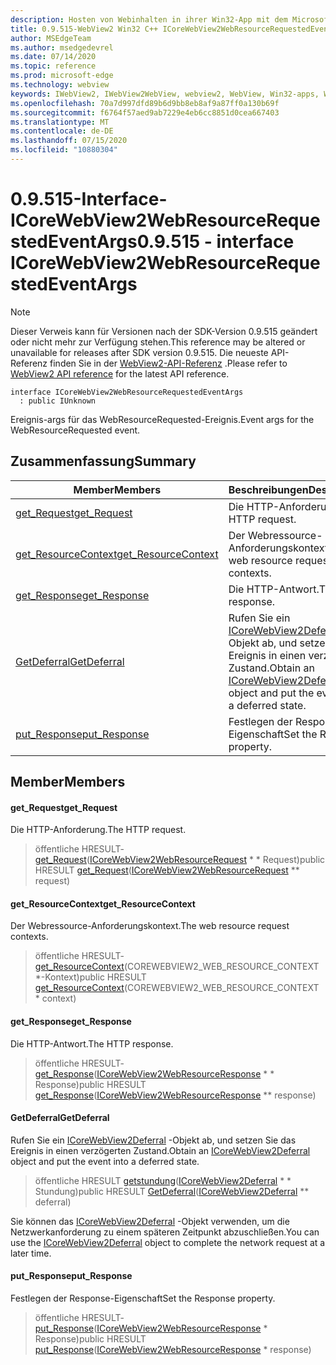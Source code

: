 ```yaml
---
description: Hosten von Webinhalten in ihrer Win32-App mit dem Microsoft Edge WebView2-Steuerelement
title: 0.9.515-WebView2 Win32 C++ ICoreWebView2WebResourceRequestedEventArgs
author: MSEdgeTeam
ms.author: msedgedevrel
ms.date: 07/14/2020
ms.topic: reference
ms.prod: microsoft-edge
ms.technology: webview
keywords: IWebView2, IWebView2WebView, webview2, WebView, Win32-apps, Win32, Edge, ICoreWebView2, ICoreWebView2Controller, Browser-Steuerelement, Edge-HTML
ms.openlocfilehash: 70a7d997dfd89b6d9bb8eb8af9a87ff0a130b69f
ms.sourcegitcommit: f6764f57aed9ab7229e4eb6cc8851d0cea667403
ms.translationtype: MT
ms.contentlocale: de-DE
ms.lasthandoff: 07/15/2020
ms.locfileid: "10880304"
---
```

# <span data-ttu-id="d4a2b-104">0.9.515-Interface-ICoreWebView2WebResourceRequestedEventArgs</span><span class="sxs-lookup"><span data-stu-id="d4a2b-104">0.9.515 - interface ICoreWebView2WebResourceRequestedEventArgs</span></span> 

> [!NOTE]
> <span data-ttu-id="d4a2b-105">Dieser Verweis kann für Versionen nach der SDK-Version 0.9.515 geändert oder nicht mehr zur Verfügung stehen.</span><span class="sxs-lookup"><span data-stu-id="d4a2b-105">This reference may be altered or unavailable for releases after SDK version 0.9.515.</span></span> <span data-ttu-id="d4a2b-106">Die neueste API-Referenz finden Sie in der [WebView2-API-Referenz](../../../webview2-api-reference.md) .</span><span class="sxs-lookup"><span data-stu-id="d4a2b-106">Please refer to [WebView2 API reference](../../../webview2-api-reference.md) for the latest API reference.</span></span>

```
interface ICoreWebView2WebResourceRequestedEventArgs
  : public IUnknown
```

<span data-ttu-id="d4a2b-107">Ereignis-args für das WebResourceRequested-Ereignis.</span><span class="sxs-lookup"><span data-stu-id="d4a2b-107">Event args for the WebResourceRequested event.</span></span>

## <span data-ttu-id="d4a2b-108">Zusammenfassung</span><span class="sxs-lookup"><span data-stu-id="d4a2b-108">Summary</span></span>

 <span data-ttu-id="d4a2b-109">Member</span><span class="sxs-lookup"><span data-stu-id="d4a2b-109">Members</span></span>                        | <span data-ttu-id="d4a2b-110">Beschreibungen</span><span class="sxs-lookup"><span data-stu-id="d4a2b-110">Descriptions</span></span>
--------------------------------|---------------------------------------------
[<span data-ttu-id="d4a2b-111">get_Request</span><span class="sxs-lookup"><span data-stu-id="d4a2b-111">get_Request</span></span>](#get_request) | <span data-ttu-id="d4a2b-112">Die HTTP-Anforderung.</span><span class="sxs-lookup"><span data-stu-id="d4a2b-112">The HTTP request.</span></span>
[<span data-ttu-id="d4a2b-113">get_ResourceContext</span><span class="sxs-lookup"><span data-stu-id="d4a2b-113">get_ResourceContext</span></span>](#get_resourcecontext) | <span data-ttu-id="d4a2b-114">Der Webressource-Anforderungskontext.</span><span class="sxs-lookup"><span data-stu-id="d4a2b-114">The web resource request contexts.</span></span>
[<span data-ttu-id="d4a2b-115">get_Response</span><span class="sxs-lookup"><span data-stu-id="d4a2b-115">get_Response</span></span>](#get_response) | <span data-ttu-id="d4a2b-116">Die HTTP-Antwort.</span><span class="sxs-lookup"><span data-stu-id="d4a2b-116">The HTTP response.</span></span>
[<span data-ttu-id="d4a2b-117">GetDeferral</span><span class="sxs-lookup"><span data-stu-id="d4a2b-117">GetDeferral</span></span>](#getdeferral) | <span data-ttu-id="d4a2b-118">Rufen Sie ein [ICoreWebView2Deferral](icorewebview2deferral.md) -Objekt ab, und setzen Sie das Ereignis in einen verzögerten Zustand.</span><span class="sxs-lookup"><span data-stu-id="d4a2b-118">Obtain an [ICoreWebView2Deferral](icorewebview2deferral.md) object and put the event into a deferred state.</span></span>
[<span data-ttu-id="d4a2b-119">put_Response</span><span class="sxs-lookup"><span data-stu-id="d4a2b-119">put_Response</span></span>](#put_response) | <span data-ttu-id="d4a2b-120">Festlegen der Response-Eigenschaft</span><span class="sxs-lookup"><span data-stu-id="d4a2b-120">Set the Response property.</span></span>

## <span data-ttu-id="d4a2b-121">Member</span><span class="sxs-lookup"><span data-stu-id="d4a2b-121">Members</span></span>

#### <span data-ttu-id="d4a2b-122">get_Request</span><span class="sxs-lookup"><span data-stu-id="d4a2b-122">get_Request</span></span> 

<span data-ttu-id="d4a2b-123">Die HTTP-Anforderung.</span><span class="sxs-lookup"><span data-stu-id="d4a2b-123">The HTTP request.</span></span>

> <span data-ttu-id="d4a2b-124">öffentliche HRESULT- [get_Request](#get_request)([ICoreWebView2WebResourceRequest](icorewebview2webresourcerequest.md) \* \* Request)</span><span class="sxs-lookup"><span data-stu-id="d4a2b-124">public HRESULT [get_Request](#get_request)([ICoreWebView2WebResourceRequest](icorewebview2webresourcerequest.md) \*\* request)</span></span>

#### <span data-ttu-id="d4a2b-125">get_ResourceContext</span><span class="sxs-lookup"><span data-stu-id="d4a2b-125">get_ResourceContext</span></span> 

<span data-ttu-id="d4a2b-126">Der Webressource-Anforderungskontext.</span><span class="sxs-lookup"><span data-stu-id="d4a2b-126">The web resource request contexts.</span></span>

> <span data-ttu-id="d4a2b-127">öffentliche HRESULT- [get_ResourceContext](#get_resourcecontext)(COREWEBVIEW2_WEB_RESOURCE_CONTEXT \*-Kontext)</span><span class="sxs-lookup"><span data-stu-id="d4a2b-127">public HRESULT [get_ResourceContext](#get_resourcecontext)(COREWEBVIEW2_WEB_RESOURCE_CONTEXT \* context)</span></span>

#### <span data-ttu-id="d4a2b-128">get_Response</span><span class="sxs-lookup"><span data-stu-id="d4a2b-128">get_Response</span></span> 

<span data-ttu-id="d4a2b-129">Die HTTP-Antwort.</span><span class="sxs-lookup"><span data-stu-id="d4a2b-129">The HTTP response.</span></span>

> <span data-ttu-id="d4a2b-130">öffentliche HRESULT- [get_Response](#get_response)([ICoreWebView2WebResourceResponse](icorewebview2webresourceresponse.md) \* \* Response)</span><span class="sxs-lookup"><span data-stu-id="d4a2b-130">public HRESULT [get_Response](#get_response)([ICoreWebView2WebResourceResponse](icorewebview2webresourceresponse.md) \*\* response)</span></span>

#### <span data-ttu-id="d4a2b-131">GetDeferral</span><span class="sxs-lookup"><span data-stu-id="d4a2b-131">GetDeferral</span></span> 

<span data-ttu-id="d4a2b-132">Rufen Sie ein [ICoreWebView2Deferral](icorewebview2deferral.md) -Objekt ab, und setzen Sie das Ereignis in einen verzögerten Zustand.</span><span class="sxs-lookup"><span data-stu-id="d4a2b-132">Obtain an [ICoreWebView2Deferral](icorewebview2deferral.md) object and put the event into a deferred state.</span></span>

> <span data-ttu-id="d4a2b-133">öffentliche HRESULT [getstundung](#getdeferral)([ICoreWebView2Deferral](icorewebview2deferral.md) \* \* Stundung)</span><span class="sxs-lookup"><span data-stu-id="d4a2b-133">public HRESULT [GetDeferral](#getdeferral)([ICoreWebView2Deferral](icorewebview2deferral.md) \*\* deferral)</span></span>

<span data-ttu-id="d4a2b-134">Sie können das [ICoreWebView2Deferral](icorewebview2deferral.md) -Objekt verwenden, um die Netzwerkanforderung zu einem späteren Zeitpunkt abzuschließen.</span><span class="sxs-lookup"><span data-stu-id="d4a2b-134">You can use the [ICoreWebView2Deferral](icorewebview2deferral.md) object to complete the network request at a later time.</span></span>

#### <span data-ttu-id="d4a2b-135">put_Response</span><span class="sxs-lookup"><span data-stu-id="d4a2b-135">put_Response</span></span> 

<span data-ttu-id="d4a2b-136">Festlegen der Response-Eigenschaft</span><span class="sxs-lookup"><span data-stu-id="d4a2b-136">Set the Response property.</span></span>

> <span data-ttu-id="d4a2b-137">öffentliche HRESULT- [put_Response](#put_response)([ICoreWebView2WebResourceResponse](icorewebview2webresourceresponse.md) \* Response)</span><span class="sxs-lookup"><span data-stu-id="d4a2b-137">public HRESULT [put_Response](#put_response)([ICoreWebView2WebResourceResponse](icorewebview2webresourceresponse.md) \* response)</span></span>

